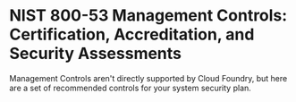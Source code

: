 # NIST 800-53 Management Controls: Certification, Accreditation, and Security Assessments

Management Controls aren't directly supported by Cloud Foundry, but here are a set of recommended controls for your system security plan.